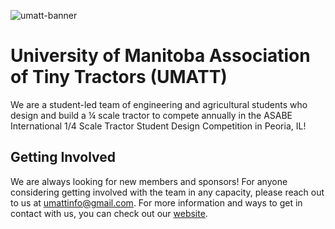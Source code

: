 ![umatt-banner](https://github.com/umatt-ece/.github/assets/65875945/df5b49e7-3858-4523-82dc-f29988cd8f7a)

# University of Manitoba Association of Tiny Tractors (UMATT)
We are a student-led team of engineering and agricultural students who design and build a ¼ scale tractor to compete annually in the ASABE International 1/4 Scale Tractor Student Design Competition in Peoria, IL!

## Getting Involved
We are always looking for new members and sponsors! For anyone considering getting involved with the team in any capacity, please reach out to us at [umattinfo@gmail.com](). For more information and ways to get in contact with us, you can check out our [website](https://umatt.blog/).
